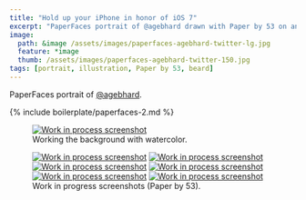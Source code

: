 ```yaml
---
title: "Hold up your iPhone in honor of iOS 7"
excerpt: "PaperFaces portrait of @agebhard drawn with Paper by 53 on an iPad."
image: 
  path: &image /assets/images/paperfaces-agebhard-twitter-lg.jpg 
  feature: *image
  thumb: /assets/images/paperfaces-agebhard-twitter-150.jpg
tags: [portrait, illustration, Paper by 53, beard]
---
```


PaperFaces portrait of <a href="http://twitter.com/agebhard">@agebhard</a>.

{% include boilerplate/paperfaces-2.md %}

<figure>
  <a href="{{ site.url }}/assets/images/paperfaces-agebhard-process-1-lg.jpg"><img src="{{ site.url }}/assets/images/paperfaces-agebhard-process-1-750.jpg" alt="Work in process screenshot"></a>
  <figcaption>Working the background with watercolor.</figcaption>
</figure>

<figure class="half">
  <a href="{{ site.url }}/assets/images/paperfaces-agebhard-process-2-lg.jpg"><img src="{{ site.url }}/assets/images/paperfaces-agebhard-process-2-600.jpg" alt="Work in process screenshot"></a>
  <a href="{{ site.url }}/assets/images/paperfaces-agebhard-process-3-lg.jpg"><img src="{{ site.url }}/assets/images/paperfaces-agebhard-process-3-600.jpg" alt="Work in process screenshot"></a>
  <a href="{{ site.url }}/assets/images/paperfaces-agebhard-process-4-lg.jpg"><img src="{{ site.url }}/assets/images/paperfaces-agebhard-process-4-600.jpg" alt="Work in process screenshot"></a>
  <a href="{{ site.url }}/assets/images/paperfaces-agebhard-process-5-lg.jpg"><img src="{{ site.url }}/assets/images/paperfaces-agebhard-process-5-600.jpg" alt="Work in process screenshot"></a>
  <a href="{{ site.url }}/assets/images/paperfaces-agebhard-process-6-lg.jpg"><img src="{{ site.url }}/assets/images/paperfaces-agebhard-process-6-600.jpg" alt="Work in process screenshot"></a>
  <a href="{{ site.url }}/assets/images/paperfaces-agebhard-process-7-lg.jpg"><img src="{{ site.url }}/assets/images/paperfaces-agebhard-process-7-600.jpg" alt="Work in process screenshot"></a>
  <figcaption>Work in progress screenshots (Paper by 53).</figcaption>
</figure>